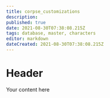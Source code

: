 ```yaml
---
title: corpse_customizations
description: 
published: true
date: 2021-08-30T07:38:08.215Z
tags: database, master, characters
editor: markdown
dateCreated: 2021-08-30T07:38:08.215Z
---
```


# Header
Your content here